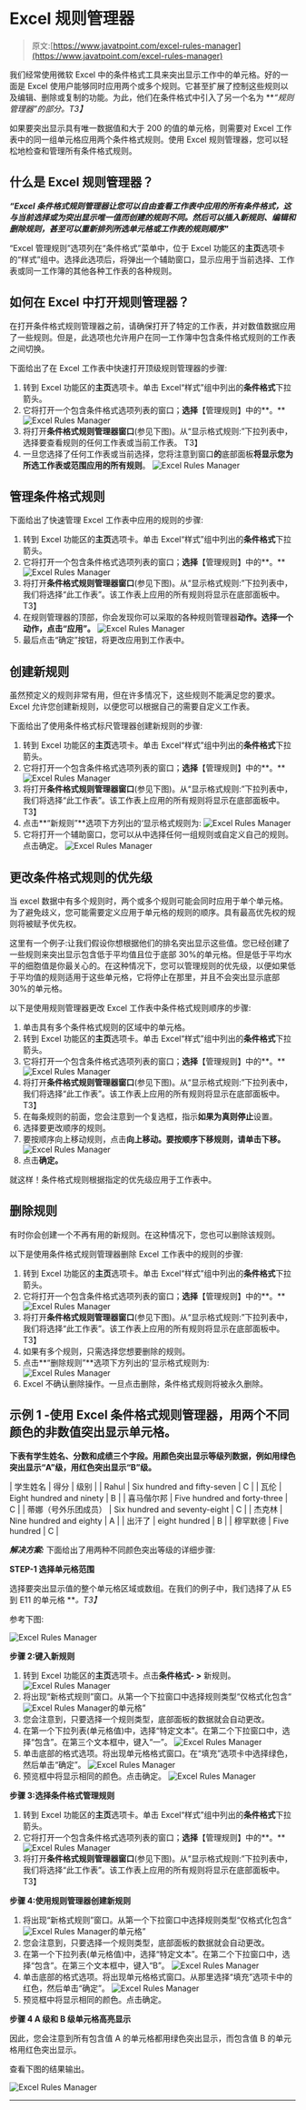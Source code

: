 # Excel 规则管理器

> 原文:[https://www.javatpoint.com/excel-rules-manager](https://www.javatpoint.com/excel-rules-manager)

我们经常使用微软 Excel 中的条件格式工具来突出显示工作中的单元格。好的一面是 Excel 使用户能够同时应用两个或多个规则。它甚至扩展了控制这些规则以及编辑、删除或复制的功能。为此，他们在条件格式中引入了另一个名为 ***“规则管理器”的部分。*T3】**

如果要突出显示具有唯一数据值和大于 200 的值的单元格，则需要对 Excel 工作表中的同一组单元格应用两个条件格式规则。使用 Excel 规则管理器，您可以轻松地检查和管理所有条件格式规则。

## 什么是 Excel 规则管理器？

***“Excel 条件格式规则管理器让您可以自由查看工作表中应用的所有条件格式，这与当前选择或为突出显示唯一值而创建的规则不同。然后可以插入新规则、编辑和删除规则，甚至可以重新排列所选单元格或工作表的规则顺序"***

“Excel 管理规则”选项列在“条件格式”菜单中，位于 Excel 功能区的**主页**选项卡的“样式”组中。选择此选项后，将弹出一个辅助窗口，显示应用于当前选择、工作表或同一工作簿的其他各种工作表的各种规则。

## 如何在 Excel 中打开规则管理器？

在打开条件格式规则管理器之前，请确保打开了特定的工作表，并对数值数据应用了一些规则。但是，此选项也允许用户在同一工作簿中包含条件格式规则的工作表之间切换。

下面给出了在 Excel 工作表中快速打开顶级规则管理器的步骤:

1.  转到 Excel 功能区的**主页**选项卡。单击 Excel“样式”组中列出的**条件格式**下拉箭头。
2.  它将打开一个包含条件格式选项列表的窗口；**选择**【管理规则】中的**。**
    ![Excel Rules Manager](img/8b53408c7823bc20cbfd97f4a5bc18ca.png)
3.  将打开**条件格式规则管理器窗口**(参见下图)。从“显示格式规则:”下拉列表中，选择要查看规则的任何工作表或当前工作表。
    T3】
4.  一旦您选择了任何工作表或当前选择，您将注意到窗口**的**底部面板**将显示您为所选工作表或范围应用的所有规则**。
    ![Excel Rules Manager](img/01657101b895c933885185e0442e7cad.png)

## 管理条件格式规则

下面给出了快速管理 Excel 工作表中应用的规则的步骤:

1.  转到 Excel 功能区的**主页**选项卡。单击 Excel“样式”组中列出的**条件格式**下拉箭头。
2.  它将打开一个包含条件格式选项列表的窗口；**选择**【管理规则】中的**。**
    ![Excel Rules Manager](img/8b53408c7823bc20cbfd97f4a5bc18ca.png)
3.  将打开**条件格式规则管理器窗口**(参见下图)。从“显示格式规则:”下拉列表中，我们将选择“此工作表”。该工作表上应用的所有规则将显示在底部面板中。
    T3】
4.  在规则管理器的顶部，你会发现你可以采取的各种规则管理器**动作。**选择一个动作，点击**“应用”。**
    ![Excel Rules Manager](img/1475c60cf1f9f692fa3015a52489ad20.png)
5.  最后点击“确定”按钮，将更改应用到工作表中。

## 创建新规则

虽然预定义的规则非常有用，但在许多情况下，这些规则不能满足您的要求。Excel 允许您创建新规则，以便您可以根据自己的需要自定义工作表。

下面给出了使用条件格式标尺管理器创建新规则的步骤:

1.  转到 Excel 功能区的**主页**选项卡。单击 Excel“样式”组中列出的**条件格式**下拉箭头。
2.  它将打开一个包含条件格式选项列表的窗口；**选择**【管理规则】中的**。**
    ![Excel Rules Manager](img/8b53408c7823bc20cbfd97f4a5bc18ca.png)
3.  将打开**条件格式规则管理器窗口**(参见下图)。从“显示格式规则:”下拉列表中，我们将选择“此工作表”。该工作表上应用的所有规则将显示在底部面板中。
    T3】
4.  点击**“新规则”**选项下方列出的‘显示格式规则为:
    ![Excel Rules Manager](img/c8cc17262b97d6375db8ce8ceaef324f.png)
5.  它将打开一个辅助窗口，您可以从中选择任何一组规则或自定义自己的规则。点击确定。
    ![Excel Rules Manager](img/873ce9cf03f3cd66f087fca14b8cff16.png)

## 更改条件格式规则的优先级

当 excel 数据中有多个规则时，两个或多个规则可能会同时应用于单个单元格。为了避免歧义，您可能需要定义应用于单元格的规则的顺序。具有最高优先权的规则将被赋予优先权。

这里有一个例子:让我们假设你想根据他们的排名突出显示这些值。您已经创建了一些规则来突出显示包含低于平均值且位于底部 30%的单元格。但是低于平均水平的细胞值是你最关心的。在这种情况下，您可以管理规则的优先级，以便如果低于平均值的规则适用于这些单元格，它将停止在那里，并且不会突出显示底部 30%的单元格。

以下是使用规则管理器更改 Excel 工作表中条件格式规则顺序的步骤:

1.  单击具有多个条件格式规则的区域中的单元格。
2.  转到 Excel 功能区的**主页**选项卡。单击 Excel“样式”组中列出的**条件格式**下拉箭头。
3.  它将打开一个包含条件格式选项列表的窗口；**选择**【管理规则】中的**。**
    ![Excel Rules Manager](img/8b53408c7823bc20cbfd97f4a5bc18ca.png)
4.  将打开**条件格式规则管理器窗口**(参见下图)。从“显示格式规则:”下拉列表中，我们将选择“此工作表”。该工作表上应用的所有规则将显示在底部面板中。
    T3】
5.  在每条规则的前面，您会注意到一个复选框，指示**如果为真则停止**设置。
6.  选择要更改顺序的规则。
7.  要按顺序向上移动规则，点击**向上移动。**要按顺序下移规则，请单击**下移。**
    ![Excel Rules Manager](img/86b33a84d825e33851bfe1ca50e9f6cc.png)
8.  点击**确定。**

就这样！条件格式规则根据指定的优先级应用于工作表中。

## 删除规则

有时你会创建一个不再有用的新规则。在这种情况下，您也可以删除该规则。

以下是使用条件格式规则管理器删除 Excel 工作表中的规则的步骤:

1.  转到 Excel 功能区的**主页**选项卡。单击 Excel“样式”组中列出的**条件格式**下拉箭头。
2.  它将打开一个包含条件格式选项列表的窗口；**选择**【管理规则】中的**。**
    ![Excel Rules Manager](img/8b53408c7823bc20cbfd97f4a5bc18ca.png)
3.  将打开**条件格式规则管理器窗口**(参见下图)。从“显示格式规则:”下拉列表中，我们将选择“此工作表”。该工作表上应用的所有规则将显示在底部面板中。
    T3】
4.  如果有多个规则，只需选择您想要删除的规则。
5.  点击**“删除规则”**选项下方列出的‘显示格式规则为:
    ![Excel Rules Manager](img/946244a5e1f5ecd942262c9ebf93f2b3.png)
6.  Excel 不确认删除操作。一旦点击删除，条件格式规则将被永久删除。

## 示例 1 -使用 Excel 条件格式规则管理器，用两个不同颜色的非数值突出显示单元格。

**下表有学生姓名、分数和成绩三个字段。用颜色突出显示等级列数据，例如用绿色突出显示“A”级，用红色突出显示“B”级。**

| 学生姓名 | 得分 | 级别 |
| Rahul | Six hundred and fifty-seven | C |
| 瓦伦 | Eight hundred and ninety | B |
| 喜马偕尔邦 | Five hundred and forty-three | C |
| 蒂娜（号外乐团成员） | Six hundred and seventy-eight | C |
| 杰克林 | Nine hundred and eighty | A |
| 出汗了 | eight hundred | B |
| 穆罕默德 | Five hundred | C |

***解决方案:*** 下面给出了用两种不同颜色突出等级的详细步骤:

**STEP-1 选择单元格范围**

选择要突出显示值的整个单元格区域或数组。在我们的例子中，我们选择了从 E5 到 E11 的单元格 ***。*T3】**

参考下图:

![Excel Rules Manager](img/bb3057802fd0cf40dee30ea74ef4d825.png)

**步骤 2:键入新规则**

1.  转到 Excel 功能区的**主页**选项卡。点击**条件格式- >** 新规则。
    ![Excel Rules Manager](img/2edf9cc2fa946fa57d5c397728f0e884.png)
2.  将出现“新格式规则”窗口。从第一个下拉窗口中选择规则类型“仅格式化包含“
    ![Excel Rules Manager](img/3f105ef07fe52737b9c7692cb1beed81.png)的单元格”
3.  您会注意到，只要选择一个规则类型，底部面板的数据就会自动更改。
4.  在第一个下拉列表(单元格值)中，选择“特定文本”。在第二个下拉窗口中，选择“包含”。在第三个文本框中，键入“一”。
    ![Excel Rules Manager](img/0cd2537fd6d53ff5a803b1dacafde807.png)
5.  单击底部的格式选项。将出现单元格格式窗口。在“填充”选项卡中选择绿色，然后单击“确定”。
    ![Excel Rules Manager](img/11ad582e73e0e83588473bbf1f89951e.png)
6.  预览框中将显示相同的颜色。点击确定。
    ![Excel Rules Manager](img/9247ebead5982c5a496d1fc58526863e.png)

**步骤 3:选择条件格式管理规则**

1.  转到 Excel 功能区的**主页**选项卡。单击 Excel“样式”组中列出的**条件格式**下拉箭头。
2.  它将打开一个包含条件格式选项列表的窗口；**选择**【管理规则】中的**。**
    ![Excel Rules Manager](img/8b53408c7823bc20cbfd97f4a5bc18ca.png)
3.  将打开**条件格式规则管理器窗口**(参见下图)。从“显示格式规则:”下拉列表中，我们将选择“此工作表”。该工作表上应用的所有规则将显示在底部面板中。
    T3】

**步骤 4:使用规则管理器创建新规则**

1.  将出现“新格式规则”窗口。从第一个下拉窗口中选择规则类型“仅格式化包含“
    ![Excel Rules Manager](img/3f105ef07fe52737b9c7692cb1beed81.png)的单元格”
2.  您会注意到，只要选择一个规则类型，底部面板的数据就会自动更改。
3.  在第一个下拉列表(单元格值)中，选择“特定文本”。在第二个下拉窗口中，选择“包含”。在第三个文本框中，键入“B”。
    ![Excel Rules Manager](img/a16bcd0362dd938c9e91352e81921d1a.png)
4.  单击底部的格式选项。将出现单元格格式窗口。从那里选择“填充”选项卡中的红色，然后单击“确定”。
    ![Excel Rules Manager](img/3099febc7ce8e08ddbb5d5b286f17cb1.png)
5.  预览框中将显示相同的颜色。点击确定。

**步骤 4 A 级和 B 级单元格高亮显示**

因此，您会注意到所有包含值 A 的单元格都用绿色突出显示，而包含值 B 的单元格用红色突出显示。

查看下图的结果输出。

![Excel Rules Manager](img/996f0573644ee3376960614bac5345ee.png)

* * *